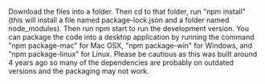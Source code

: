 Download the files into a folder. Then cd to that folder, run "npm install" (this will install a file named package-lock.json and a folder named node_modules). Then run npm start to run the development version.
You can package the code into a desktop application by running the command "npm package-mac" for Mac OSX, "npm package-win" for Windows, and "npm package-linux" for Linux. Please be cautious as this was built around 4 years ago so many of the dependencies are probably on outdated versions and the packaging may not work. 
